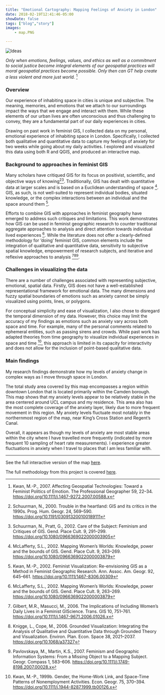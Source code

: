 ```yaml
---
title: "Emotional Cartography: Mapping Feelings of Anxiety in London"
date: 2018-02-19T12:41:46-05:00
showDate: false
tags: ["blog","story"]
images:
    - map.PNG

---
```

![Ideas](map.PNG)

*Only when emotions, feelings, values, and ethics as well as a commitment to social justice become integral elements of our geospatial practices will moral geospatial practices become possible. Only then can GT help create a less violent and more just world.* [^1]

### Overview

Our experience of inhabiting space in cities is unique and subjective. The meaning, memories, and emotions that we attach to our surroundings impact the ways that we engage and interact with them. While these elements of our urban lives are often unconscious and thus challenging to convey, they are a fundamental part of our daily experiences in cities.

Drawing on past work in feminist GIS, I collected data on my personal, emotional experience of inhabiting space in London. Specifically, I collected both qualitative and quantitative data to capture my feelings of anxiety for two weeks while going about my daily activities. I explored and visualized this data using both R and QGIS, and produced an interactive map. 

### Background to approaches in feminist GIS 

Many scholars have critiqued GIS for its focus on positivist, scientific, and objective ways of knowing[^2][^3]. Traditionally, GIS has dealt with quantitative data at larger scales and is based on a Euclidean understanding of space [^4]. GIS, as such, is not well-suited to represent individual bodies, situated knowledge, or the complex interactions between an individual and the space around them [^5].

Efforts to combine GIS with approaches in feminist geography have emerged to address such critiques and limitations. This work demonstrates how GIS can be used in feminist geographic research to counter traditional aggregate approaches to analysis and direct attention towards individual lived experiences [^4]. While the literature does not offer a clearly-defined methodology for ‘doing’ feminist GIS, common elements include the integration of qualitative and quantitative data, sensitivity to subjective spatial knowledge, empowerment of research subjects, and iterative and reflexive approaches to analysis [^6][^7][^8].

### Challenges in visualizing the data 

There are a number of challenges associated with representing subjective, emotional, spatial data. Firstly, GIS does not have a well-established representational framework for emotional data. The many dimensions and fuzzy spatial boundaries of emotions such as anxiety cannot be simply visualized using points, lines, or polygons. 

For conceptual simplicity and ease of visualization, I also chose to disregard the temporal dimension of my data. However, this choice may limit the accuracy of my findings as emotions such as anxiety vary across both space and time. For example, many of the personal comments related to ephemeral entities, such as passing sirens and crowds. While past work has adapted theories from time geography to visualize individual experiences in space and time [^9], this approach is limited in its capacity for interactivity and does not allow for the inclusion of point-based qualitative data.

### Main findings 

My research findings demonstrate how my levels of anxiety change in complex ways as I move through space in London.

The total study area covered by this map encompasses a region within downtown London that is located primarily within the Camden borough. This map shows that my anxiety levels appear to be relatively stable in the area centered around UCL campus and my residence. This area also has the most complete coverage of the anxiety layer, likely due to more frequent movement in this region. My anxiety levels fluctuate most notably in the northernmost region of the map, near King’s Cross Station and Regent’s Canal. 

Overall, it appears as though my levels of anxiety are most stable areas within the city where I have travelled more frequently (indicated by more frequent
10 sampling of heart rate measurements). I experience greater fluctuations in anxiety when I travel to places that I am less familiar with.

---

See the full interactive version of the map [here](https://hannahker.github.io/CASA0005-final/output_leaflet.html). 

The full methodology from this project is covered [here](https://hannahker.github.io/tutorial-bookdown/).

[^1]: Kwan, M.-P., 2007. Affecting Geospatial Technologies: Toward a Feminist Politics of Emotion. The Professional Geographer 59, 22–34. https://doi.org/10.1111/j.1467-9272.2007.00588.x
[^2]: Schuurman, N., 2000. Trouble in the heartland: GIS and its critics in the 1990s. Prog. Hum. Geogr. 24, 569–590. https://doi.org/10.1191/030913200100189111
[^3]: Schuurman, N., Pratt, G., 2002. Care of the Subject: Feminism and Critiques of GIS. Gend. Place Cult. 9, 291–299. https://doi.org/10.1080/0966369022000003905
[^4]: McLafferty, S.L., 2002. Mapping Women’s Worlds: Knowledge, power and the bounds of GIS. Gend. Place Cult. 9, 263–269. https://doi.org/10.1080/0966369022000003879
[^5]: Kwan, M.-P., 2002. Feminist Visualization: Re-envisioning GIS as a Method in Feminist Geographic Research. Ann. Assoc. Am. Geogr. 92, 645–661. https://doi.org/10.1111/1467-8306.00309
[^6]: Gilbert, M.R., Masucci, M., 2006. The Implications of Including Women’s Daily Lives in a Feminist GIScience. Trans. GIS 10, 751–761. https://doi.org/10.1111/j.1467-9671.2006.01026.x
[^7]: Knigge, L., Cope, M., 2006. Grounded Visualization: Integrating the Analysis of Qualitative and Quantitative Data through Grounded Theory and Visualization. Environ. Plan. Econ. Space 38, 2021–2037. https://doi.org/10.1068/a37327
[^8]: Pavlovskaya, M., Martin, K.S., 2007. Feminism and Geographic Information Systems: From a Missing Object to a Mapping Subject. Geogr. Compass 1, 583–606. https://doi.org/10.1111/j.1749-8198.2007.00028.x
[^9]: Kwan, M.-P., 1999b. Gender, the Home-Work Link, and Space-Time Patterns of Nonemployment Activities. Econ. Geogr. 75, 370–394. https://doi.org/10.1111/j.1944-8287.1999.tb00126.x






 